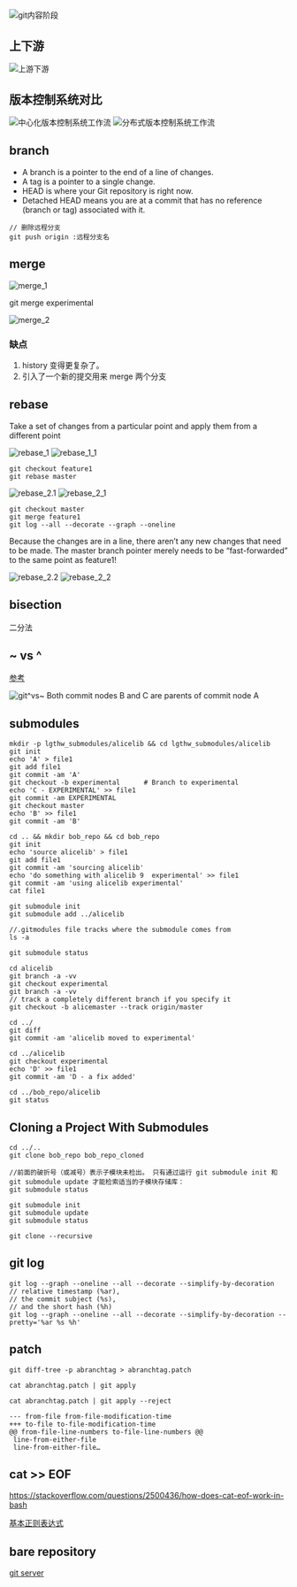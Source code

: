 ##
![git内容阶段](../img/git内容阶段.png)
## 上下游
![上游下游](../img/上游下游.jpeg)
## 版本控制系统对比
![中心化版本控制系统工作流](../img/中心化版本控制系统工作流.jpg)
![分布式版本控制系统工作流](../img/分布式版本控制系统工作流.jpg)

## branch

* A branch is a pointer to the end of a line of changes.
* A tag is a pointer to a single change.
* HEAD is where your Git repository is right now.
* Detached HEAD means you are at a commit that has no reference (branch or tag) associated with it.

```
// 删除远程分支
git push origin :远程分支名
```

## merge
![merge_1](../img/merge_1.jpg)

git merge experimental

![merge_2](../img/merge_2.jpg)

### 缺点
1. history 变得更复杂了。
2. 引入了一个新的提交用来 merge 两个分支

## rebase

Take a set of changes from a particular point and apply them from a different point

![rebase_1](../img/rebase_1.jpg)
![rebase_1_1](../img/rebase_1_1.jpg)
```
git checkout feature1
git rebase master
```
![rebase_2.1](../img/rebase_2.1.jpg)
![rebase_2_1](../img/rebase_2_1.jpg)

```
git checkout master
git merge feature1
git log --all --decorate --graph --oneline
```
Because the changes are in a line, there aren’t any new changes that need to be made. The master branch pointer merely needs to be “fast-forwarded” to the same point as feature1!

![rebase_2.2](../img/rebase_2.2.jpg)
![rebase_2_2](../img/rebase_2_2.jpg)

## bisection
二分法
## ~ vs ^
[参考](https://stackoverflow.com/questions/2221658/whats-the-difference-between-head-and-head-in-git)

![git^vs~](../img/git^vs~.jpg)
Both commit nodes B and C are parents of commit node A

## submodules
```
mkdir -p lgthw_submodules/alicelib && cd lgthw_submodules/alicelib
git init
echo 'A' > file1
git add file1
git commit -am 'A'
git checkout -b experimental      # Branch to experimental
echo 'C - EXPERIMENTAL' >> file1
git commit -am EXPERIMENTAL
git checkout master
echo 'B' >> file1
git commit -am 'B'
```

```
cd .. && mkdir bob_repo && cd bob_repo
git init
echo 'source alicelib' > file1
git add file1
git commit -am 'sourcing alicelib'
echo 'do something with alicelib 9  experimental' >> file1
git commit -am 'using alicelib experimental'
cat file1
```

```
git submodule init
git submodule add ../alicelib

//.gitmodules file tracks where the submodule comes from
ls -a

git submodule status
```

```
cd alicelib
git branch -a -vv
git checkout experimental
git branch -a -vv
// track a completely different branch if you specify it
git checkout -b alicemaster --track origin/master
```

```
cd ../
git diff
git commit -am 'alicelib moved to experimental'
```

```
cd ../alicelib
git checkout experimental
echo 'D' >> file1
git commit -am 'D - a fix added'

cd ../bob_repo/alicelib
git status
```
## Cloning a Project With Submodules
```
cd ../..
git clone bob_repo bob_repo_cloned

//前面的破折号（或减号）表示子模块未检出。 只有通过运行 git submodule init 和 git submodule update 才能检索适当的子模块存储库：
git submodule status

git submodule init
git submodule update
git submodule status
```

```
git clone --recursive
```

## git log
```
git log --graph --oneline --all --decorate --simplify-by-decoration
// relative timestamp (%ar), 
// the commit subject (%s), 
// and the short hash (%h)
git log --graph --oneline --all --decorate --simplify-by-decoration --pretty='%ar %s %h'
```

## patch 
```
git diff-tree -p abranchtag > abranchtag.patch

cat abranchtag.patch | git apply

cat abranchtag.patch | git apply --reject

--- from-file from-file-modification-time
+++ to-file to-file-modification-time
@@ from-file-line-numbers to-file-line-numbers @@
 line-from-either-file
 line-from-either-file…
```

## cat >> EOF
https://stackoverflow.com/questions/2500436/how-does-cat-eof-work-in-bash

[基本正则表达式](https://www.arubanetworks.com/techdocs/ArubaOS_63_Web_Help/Content/ArubaFrameStyles/ESI/Basic_Regular_Expression.htm)

## bare repository
[git server](https://git-scm.com/book/en/v2/Git-on-the-Server-Getting-Git-on-a-Server)
